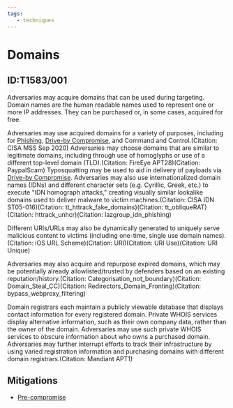 ```yaml
---
tags:
   - techniques
---
```

# Domains
## ID:T1583/001
Adversaries may acquire domains that can be used during targeting. Domain names are the human readable names used to represent one or more IP addresses. They can be purchased or, in some cases, acquired for free.

Adversaries may use acquired domains for a variety of purposes, including for [Phishing](/mitre/techniques/T1566), [Drive-by Compromise](/mitre/techniques/T1189), and Command and Control.(Citation: CISA MSS Sep 2020) Adversaries may choose domains that are similar to legitimate domains, including through use of homoglyphs or use of a different top-level domain (TLD).(Citation: FireEye APT28)(Citation: PaypalScam) Typosquatting may be used to aid in delivery of payloads via [Drive-by Compromise](/mitre/techniques/T1189). Adversaries may also use internationalized domain names (IDNs) and different character sets (e.g. Cyrillic, Greek, etc.) to execute "IDN homograph attacks," creating visually similar lookalike domains used to deliver malware to victim machines.(Citation: CISA IDN ST05-016)(Citation: tt_httrack_fake_domains)(Citation: tt_obliqueRAT)(Citation: httrack_unhcr)(Citation: lazgroup_idn_phishing)

Different URIs/URLs may also be dynamically generated to uniquely serve malicious content to victims (including one-time, single use domain names).(Citation: iOS URL Scheme)(Citation: URI)(Citation: URI Use)(Citation: URI Unique)

Adversaries may also acquire and repurpose expired domains, which may be potentially already allowlisted/trusted by defenders based on an existing reputation/history.(Citation: Categorisation_not_boundary)(Citation: Domain_Steal_CC)(Citation: Redirectors_Domain_Fronting)(Citation: bypass_webproxy_filtering)

Domain registrars each maintain a publicly viewable database that displays contact information for every registered domain. Private WHOIS services display alternative information, such as their own company data, rather than the owner of the domain. Adversaries may use such private WHOIS services to obscure information about who owns a purchased domain. Adversaries may further interrupt efforts to track their infrastructure by using varied registration information and purchasing domains with different domain registrars.(Citation: Mandiant APT1)
## Mitigations
* [Pre-compromise](/mitre/mitigations/M1056)
